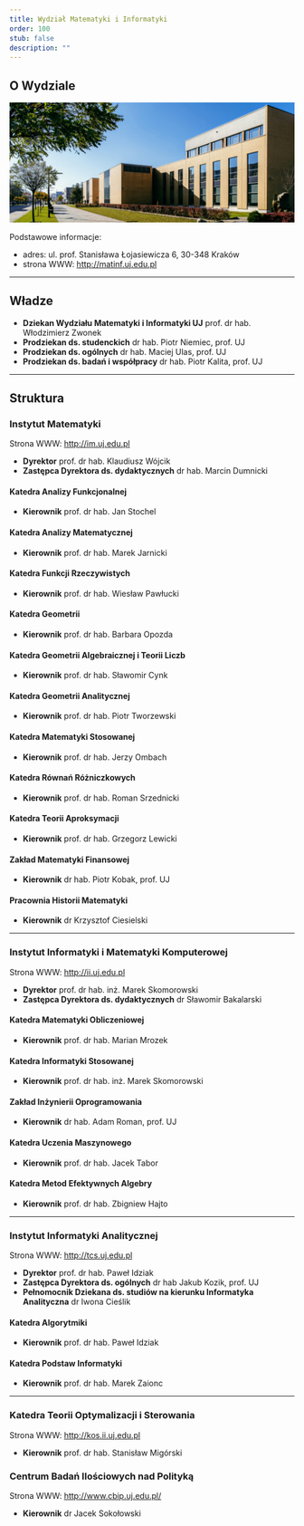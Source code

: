 ```yaml
---
title: Wydział Matematyki i Informatyki
order: 100
stub: false
description: ""
---
```

## O Wydziale

![Zdjęcie budynku WMiI UJ](/images/uploads/wmii.jpg "Budynek Wydziału Matematyki i Informatyki UJ")

Podstawowe informacje:

* adres: ul. prof. Stanisława Łojasiewicza 6, 30-348 Kraków
* strona WWW: <http://matinf.uj.edu.pl>

- - -

## Władze

* **Dziekan Wydziału Matematyki i Informatyki UJ**
  prof. dr hab. Włodzimierz Zwonek
* **Prodziekan ds. studenckich**
  dr hab. Piotr Niemiec, prof. UJ
* **Prodziekan ds. ogólnych**
  dr hab. Maciej Ulas, prof. UJ
* **Prodziekan ds. badań i współpracy**
  dr hab. Piotr Kalita, prof. UJ

- - -

## Struktura

### Instytut Matematyki

Strona WWW: <http://im.uj.edu.pl>

* **Dyrektor**
  prof. dr hab. Klaudiusz Wójcik
* **Zastępca Dyrektora ds. dydaktycznych**
  dr hab. Marcin Dumnicki

#### Katedra Analizy Funkcjonalnej

* **Kierownik**
  prof. dr hab. Jan Stochel

#### Katedra Analizy Matematycznej

* **Kierownik**
  prof. dr hab. Marek Jarnicki

#### Katedra Funkcji Rzeczywistych

* **Kierownik**
  prof. dr hab. Wiesław Pawłucki

#### Katedra Geometrii

* **Kierownik**
  prof. dr hab. Barbara Opozda

#### Katedra Geometrii Algebraicznej i Teorii Liczb

* **Kierownik**
  prof. dr hab. Sławomir Cynk

#### Katedra Geometrii Analitycznej

* **Kierownik**
  prof. dr hab. Piotr Tworzewski

#### Katedra Matematyki Stosowanej

* **Kierownik**
  prof. dr hab. Jerzy Ombach

#### Katedra Równań Różniczkowych

* **Kierownik**
  prof. dr hab. Roman Srzednicki

#### Katedra Teorii Aproksymacji

* **Kierownik**
  prof. dr hab. Grzegorz Lewicki

#### Zakład Matematyki Finansowej

* **Kierownik**
  dr hab. Piotr Kobak, prof. UJ

#### Pracownia Historii Matematyki

* **Kierownik**
  dr Krzysztof Ciesielski

- - -

### Instytut Informatyki i Matematyki Komputerowej

Strona WWW: <http://ii.uj.edu.pl>

* **Dyrektor**
  prof. dr hab. inż. Marek Skomorowski
* **Zastępca Dyrektora ds. dydaktycznych**
  dr Sławomir Bakalarski

#### Katedra Matematyki Obliczeniowej

* **Kierownik**
  prof. dr hab. Marian Mrozek

#### Katedra Informatyki Stosowanej

* **Kierownik**
  prof. dr hab. inż. Marek Skomorowski

#### Zakład Inżynierii Oprogramowania

* **Kierownik**
  dr hab. Adam Roman, prof. UJ

#### Katedra Uczenia Maszynowego

* **Kierownik**
  prof. dr hab. Jacek Tabor

#### Katedra Metod Efektywnych Algebry

* **Kierownik**
  prof. dr hab. Zbigniew Hajto

- - -

### Instytut Informatyki Analitycznej

Strona WWW: <http://tcs.uj.edu.pl>

* **Dyrektor**
  prof. dr hab. Paweł Idziak
* **Zastępca Dyrektora ds. ogólnych**
  dr hab Jakub Kozik, prof. UJ
* **Pełnomocnik Dziekana ds. studiów na kierunku Informatyka Analityczna**
  dr Iwona Cieślik

#### Katedra Algorytmiki

* **Kierownik**
  prof. dr hab. Paweł Idziak

#### Katedra Podstaw Informatyki

* **Kierownik**
  prof. dr hab. Marek Zaionc

- - -

### Katedra Teorii Optymalizacji i Sterowania

Strona WWW: <http://kos.ii.uj.edu.pl>

* **Kierownik**
  prof. dr hab. Stanisław Migórski

### Centrum Badań Ilościowych nad Polityką

Strona WWW: <http://www.cbip.uj.edu.pl/>

* **Kierownik**
  dr Jacek Sokołowski